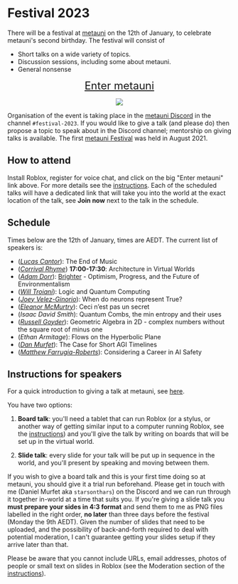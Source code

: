 # Festival 2023

There will be a festival at [metauni](https://www.metauni.org) on the 12th of January, to celebrate metauni's second birthday. The festival will consist of

* Short talks on a wide variety of topics.
* Discussion sessions, including some about metauni.
* General nonsense

<p align="center">
  <span style="font-size:x-large;"><a target="_blank" href="https://www.roblox.com/games/8165217582/The-Rising-Sea">Enter metauni</a></span>
</p>

<p align="center">
<img src="https://user-images.githubusercontent.com/320329/201472401-d4fa2fc7-e83d-4958-9585-a1f8c5f96948.png">
</p>

Organisation of the event is taking place in the [metauni Discord](https://discord.gg/9yBaAxPSK8) in the channel `#festival-2023`. If you would like to give a talk (and please do) then propose a topic to speak about in the Discord channel; mentorship on giving talks is available. The first [metauni Festival](https://metauni.org/posts/festival/festival) was held in August 2021.

## How to attend

Install Roblox, register for voice chat, and click on the big "Enter metauni" link above. For more details see the [instructions](https://metauni.org/posts/instructions/instructions). Each of the scheduled talks will have a dedicated link that will take you into the world at the exact location of the talk, see **Join now** next to the talk in the schedule.

## Schedule

Times below are the 12th of January, times are AEDT. The current list of speakers is:

* (*[Lucas Cantor](https://www.lucascantormusic.com)*): The End of Music
* (*[Corrival Rhyme](https://twitter.com/CorrivalRhyme)*) **17:00-17:30**: Architecture in Virtual Worlds
* (*[Adam Dorr](https://adamdorr.com)*): [Brighter](https://a.co/d/aNprf06) - Optimism, Progress, and the Future of Environmentalism
* (*[Will Troiani](https://williamtroiani.github.io)*): Logic and Quantum Computing
* (*[Joey Velez-Ginorio](https://www.seas.upenn.edu/~joeyv/)*): When do neurons represent True?
* (*[Eleanor McMurtry](https://lnor.net)*): Ceci n’est pas un secret
* (*Isaac David Smith*): Quantum Combs, the min entropy and their uses
* (*[Russell Goyder](https://www.linkedin.com/in/russell-goyder/)*): Geometric Algebra in 2D - complex numbers without the square root of minus one
* (*Ethan Armitage*): Flows on the Hyperbolic Plane
* (*[Dan Murfet](http://therisingsea.org)*): The Case for Short AGI Timelines
* (*[Matthew Farrugia-Roberts](https://far.in.net)*): Considering a Career in AI Safety

## Instructions for speakers

For a quick introduction to giving a talk at metauni, see [here](https://metauni.org/posts/instructions/instructions-admin).

You have two options:

1. **Board talk**: you'll need a tablet that can run Roblox (or a stylus, or another way of getting similar input to a computer running Roblox, see the [instructions](https://metauni.org/posts/instructions/instructions)) and you'll give the talk by writing on boards that will be set up in the virtual world.

2. **Slide talk**: every slide for your talk will be put up in sequence in the world, and you'll present by speaking and moving between them.

If you wish to give a board talk and this is your first time doing so at metauni, you should give it a trial run beforehand. Please get in touch with me (Daniel Murfet aka `starsonthars`) on the Discord and we can run through it together in-world at a time that suits you. If you're giving a slide talk you **must prepare your sides in 4:3 format** and send them to me as PNG files labelled in the right order, **no later** than three days before the festival (Monday the 9th AEDT). Given the number of slides that need to be uploaded, and the possibility of back-and-forth required to deal with potential moderation, I can't guarantee getting your slides setup if they arrive later than that.

Please be aware that you cannot include URLs, email addresses, photos of people or small text on slides in Roblox (see the Moderation section of the [instructions](https://metauni.org/posts/instructions/instructions-admin)).
